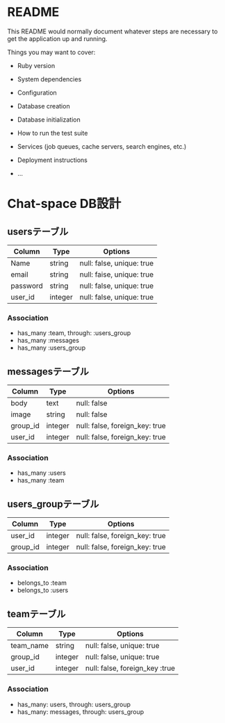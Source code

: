 # README

This README would normally document whatever steps are necessary to get the
application up and running.

Things you may want to cover:

* Ruby version

* System dependencies

* Configuration

* Database creation

* Database initialization

* How to run the test suite

* Services (job queues, cache servers, search engines, etc.)

* Deployment instructions

* ...

# Chat-space DB設計

## usersテーブル
|Column|Type|Options|
|------|----|-------|
|Name|string|null: false, unique: true|
|email|string|null: faise, unique: true|
|password|string|null: false, unique: true|
|user_id|integer|null: false, unique: true|

### Association
- has_many :team, through: :users_group
- has_many :messages
- has_many :users_group

## messagesテーブル
|Column|Type|Options|
|------|----|-------|
|body|text|null: false|
|image|string|null: false|
|group_id|integer|null: false, foreign_key: true|
|user_id|integer|null: false, foreign_key: true|

### Association
- has_many :users 
- has_many :team

## users_groupテーブル
|Column|Type|Options|
|------|----|-------|
|user_id|integer|null: false, foreign_key: true|
|group_id|integer|null: false, foreign_key: true|

### Association
- belongs_to :team
- belongs_to :users

## teamテーブル
|Column|Type|Options|
|------|----|-------|
|team_name|string|null: false, unique: true|
|group_id|integer|null: false, unique: true|
|user_id|integer|null: false, foreign_key :true|

### Association
- has_many: users, through: users_group
- has_many: messages, through: users_group
